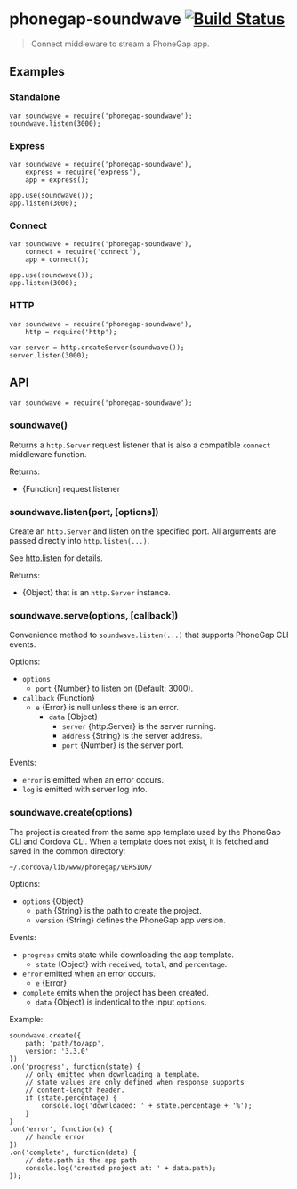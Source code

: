 # phonegap-soundwave [![Build Status][travis-ci-img]][travis-ci-url]

> Connect middleware to stream a PhoneGap app.

## Examples

### Standalone

    var soundwave = require('phonegap-soundwave');
    soundwave.listen(3000);

### Express

    var soundwave = require('phonegap-soundwave'),
        express = require('express'),
        app = express();

    app.use(soundwave());
    app.listen(3000);

### Connect

    var soundwave = require('phonegap-soundwave'),
        connect = require('connect'),
        app = connect();

    app.use(soundwave());
    app.listen(3000);

### HTTP

    var soundwave = require('phonegap-soundwave'),
        http = require('http');

    var server = http.createServer(soundwave());
    server.listen(3000);

## API

    var soundwave = require('phonegap-soundwave');

### soundwave()

Returns a `http.Server` request listener that is also a compatible
`connect` middleware function.

Returns:

  - {Function} request listener

### soundwave.listen(port, [options])

Create an `http.Server` and listen on the specified port.
All arguments are passed directly into `http.listen(...)`.

See [http.listen](http://nodejs.org/api/http.html#http_server_listen_path_callback)
for details.

Returns:

  - {Object} that is an `http.Server` instance.

### soundwave.serve(options, [callback])

Convenience method to `soundwave.listen(...)` that supports PhoneGap CLI events.

Options:

  - `options`
    - `port` {Number} to listen on (Default: 3000).
  - `callback` {Function}
    - `e` {Error} is null unless there is an error.
      - `data` {Object}
        - `server` {http.Server} is the server running.
        - `address` {String} is the server address.
        - `port` {Number} is the server port.

Events:

  - `error` is emitted when an error occurs.
  - `log` is emitted with server log info.

### soundwave.create(options)

The project is created from the same app template used by the PhoneGap CLI
and Cordova CLI. When a template does not exist, it is fetched and saved
in the common directory:

    ~/.cordova/lib/www/phonegap/VERSION/

Options:

  - `options` {Object}
    - `path` {String} is the path to create the project.
    - `version` {String} defines the PhoneGap app version.

Events:

  - `progress` emits state while downloading the app template.
    - `state` {Object} with `received`, `total`, and `percentage`.
  - `error` emitted when an error occurs.
    - `e` {Error}
  - `complete` emits when the project has been created.
    - `data` {Object} is indentical to the input `options`.

Example:

    soundwave.create({
        path: 'path/to/app',
        version: '3.3.0'
    })
    .on('progress', function(state) {
        // only emitted when downloading a template.
        // state values are only defined when response supports
        // content-length header.
        if (state.percentage) {
            console.log('downloaded: ' + state.percentage + '%');
        }
    }
    .on('error', function(e) {
        // handle error
    })
    .on('complete', function(data) {
        // data.path is the app path
        console.log('created project at: ' + data.path);
    });

[travis-ci-img]: https://travis-ci.org/phonegap/node-phonegap-soundwave.png?branch=master
[travis-ci-url]: http://travis-ci.org/phonegap/node-phonegap-soundwave

